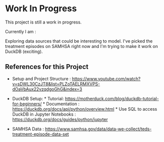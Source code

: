 
# Work In Progress

This project is still a work in progress. 

Currently I am : 

Exploring data sources that could be interesting to model. I've picked the treatment episodes on SAMHSA right now and I'm trying to make it work on DuckDB (exciting). 


## References for this Project 
* Setup and Project Structure : https://www.youtube.com/watch?v=sDWL30CzJT8&list=PLZoTAELRMXVPS-dOaVbAux22vzqdgoGhG&index=3
* DuckDB Setup: 
            * Tutorial:  https://motherduck.com/blog/duckdb-tutorial-for-beginners/
            * Documentation : https://duckdb.org/docs/api/python/overview.html
            * Use SQL to access DuckDB in Jupyter Notebooks : https://duckdb.org/docs/guides/python/jupyter
            
* SAMHSA Data : https://www.samhsa.gov/data/data-we-collect/teds-treatment-episode-data-set


